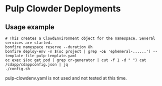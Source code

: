 # Pulp Clowder Deployments

## Usage example
```
# This creates a ClowdEnvironment object for the namespace. Several services are started.
bonfire namespace reserve --duration 8h
bonfire deploy-env -n $(oc project | grep -oE 'ephemeral-......') --template-file pulp-template.yaml
oc exec $(oc get pod | grep cr-generator | cut -f 1 -d " ") cat /cdapp/cdappconfig.json | jq
./config.sh
```

pulp-clowdenv.yaml is not used and not tested at this time.
